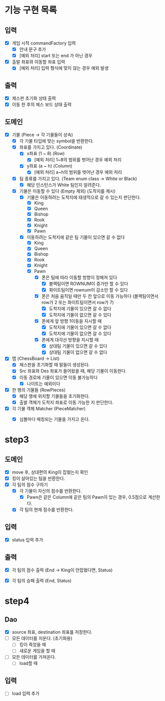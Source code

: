 # 기능 구현 목록

## 입력
- [x] 게임 시작 commandFactory 입력
  - [x] 안내 문구 추가
  - [x] [예외 처리] start 또는 end 가 아닌 경우
- [x] 출발 좌표와 이동할 좌표 입력
  - [x] [예외 처리] 입력 형식에 맞지 않는 경우 예외 발생

## 출력
- [x] 체스판 초기화 상태 출력
- [x] 이동 한 후의 체스 보드 상태 출력

## 도메인
- [x] 기물 (Piece -> 각 기물들이 상속)
  - [x] 각 기물 타입에 맞는 symbol을 반환한다.
  - [x] 좌표를 가지고 있다. (Coordinate)
    - [x] x좌표 (1 ~ 8) (Row)
      - [x] [예외 처리] 1~8의 범위를 벗어난 경우 예외 처리
    - [x] y좌표 (a ~ h) (Column)
      - [x] [예외 처리] a~h의 범위를 벗어난 경우 예외 처리
  - [x] 팀 종류를 가지고 있다. (Team enum class -> White or Black)
    - [x] 해당 인스턴스가 White 팀인지 알려준다.
  - [x] 기물은 이동할 수 있다 (Empty 제외) (도착지를 제시)
    - [x] 기물은 이동하려는 도착지에 태생적으로 갈 수 있는지 판단한다.
      - [x] King
      - [x] Queen
      - [x] Bishop
      - [x] Rook
      - [x] Knight
      - [x] Pawn
    - [x] 이동하려는 도착지에 같은 팀 기물이 있으면 갈 수 없다
      - [x] King
      - [x] Queen
      - [x] Bishop
      - [x] Rook
      - [x] Knight
      - [x] Pawn
        - [x] 폰은 팀에 따라 이동할 방향이 정해져 있다
          - [x] 블랙팀이면 ROWNUM이 증가만 할 수 있다
          - [x] 화이트팀이면 rownum이 감소만 할 수 있다
        - [x] 폰은 처음 움직일 때만 두 칸 앞으로 이동 가능하다 (블랙팀이면서 row가 2 또는 화이트팀이면서 row가 7)
          - [x] 도착지에 기물이 있으면 갈 수 없다
          - [x] 도착지에 기물이 없으면 갈 수 있다
        - [x] 폰에게 앞 방향 1이동을 지시할 때
          - [x] 도착지에 기물이 있으면 갈 수 없다
          - [x] 도착지에 기물이 없으면 갈 수 있다
        - [x] 폰에게 대각선 방향을 지시할 때
          - [x] 상대팀 기물이 있으면 갈 수 있다
          - [x] 상대팀 기물이 없으면 갈 수 없다
- [x] 맵 (ChessBoard -> List<RowPieces>)
  - [x] 체스판을 초기화할 때 말들이 생성된다.
  - [x] Src 좌표와 Des 좌표가 들어왔을 때, 해당 기물이 이동한다.
  - [x] 이동 경로에 기물이 있으면 이동 불가능하다
    - [x] 나이트는 예외이다
- [x] 한 행의 기물들 (RowPieces)
  - [x] 해당 행에 위치할 기물들을 초기화한다.
  - [x] 출발 객체가 도착지 좌표로 이동 가능한 지 판단한다.
- [x] 각 기물 객체 Matcher (PieceMatcher)
  - [x] 심볼마다 매칭되는 기물을 가지고 온다.


# step3

## 도메인
- [x] move 후, 상대편의 King이 잡혔는지 확인
- [x] 킹이 살아있는 팀을 반환한다.
- [x] 각 팀의 점수 구하기
  - [x] 각 기물이 자신의 점수를 반환한다.
    - [x] Pawn은 같은 Column에 같은 팀의 Pawn이 있는 경우, 0.5점으로 계산한다.
  - [x] 각 팀의 현재 점수를 반환한다.

## 입력
- [x] status 입력 추가

## 출력
- [x] 각 팀의 점수 출력 (End -> King이 안잡혔다면, Status)
- [x] 각 팀의 승패 출력 (End, Status)


# step4

## Dao
- [x] source 좌표, destination 좌표를 저장한다.
- [ ] 모든 데이터를 지운다. (초기화용)
  - [ ] 킹이 죽었을 때
  - [ ] 새로운 게임을 할 때
- [ ] 모든 데이터를 가져온다.
  - [ ] load할 때

## 입력
- [ ] load 입력 추가